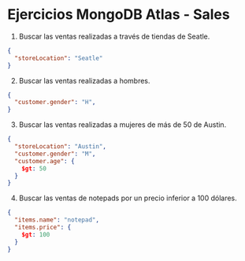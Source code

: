 # Ejercicios MongoDB Atlas - Sales

1. Buscar las ventas realizadas a través de tiendas de Seatle.
```json
{
  "storeLocation": "Seatle"
}
```

2. Buscar las ventas realizadas a hombres.
```json
{
  "customer.gender": "H",
}
```

3. Buscar las ventas realizadas a mujeres de más de 50 de Austin.
```json
{
  "storeLocation": "Austin",
  "customer.gender": "M",
  "customer.age": {
    $gt: 50
  }
}
```

4. Buscar las ventas de notepads por un precio inferior a 100 dólares.
```json
{
  "items.name": "notepad",
  "items.price": {
    $gt: 100
  }
}
```